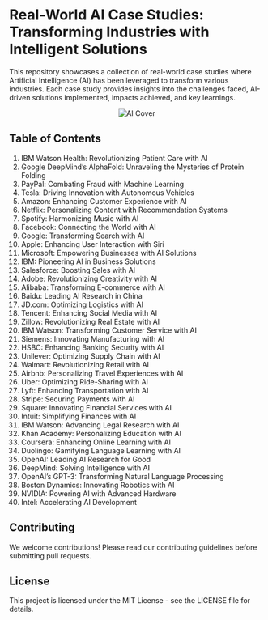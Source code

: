 # Real-World AI Case Studies: Transforming Industries with Intelligent Solutions

This repository showcases a collection of real-world case studies where Artificial Intelligence (AI) has been leveraged to transform various industries. Each case study provides insights into the challenges faced, AI-driven solutions implemented, impacts achieved, and key learnings.
<p align="center">
  <img src="https://github.com/swa-roop/AI_CaseStudies/blob/main/technology-concept-with-futuristic-element(1).jpg" alt="AI Cover">
</p>


## Table of Contents

1. IBM Watson Health: Revolutionizing Patient Care with AI  
2. Google DeepMind’s AlphaFold: Unraveling the Mysteries of Protein Folding  
3. PayPal: Combating Fraud with Machine Learning  
4. Tesla: Driving Innovation with Autonomous Vehicles  
5. Amazon: Enhancing Customer Experience with AI  
6. Netflix: Personalizing Content with Recommendation Systems  
7. Spotify: Harmonizing Music with AI  
8. Facebook: Connecting the World with AI  
9. Google: Transforming Search with AI  
10. Apple: Enhancing User Interaction with Siri  
11. Microsoft: Empowering Businesses with AI Solutions  
12. IBM: Pioneering AI in Business Solutions  
13. Salesforce: Boosting Sales with AI  
14. Adobe: Revolutionizing Creativity with AI  
15. Alibaba: Transforming E-commerce with AI  
16. Baidu: Leading AI Research in China  
17. JD.com: Optimizing Logistics with AI  
18. Tencent: Enhancing Social Media with AI  
19. Zillow: Revolutionizing Real Estate with AI  
20. IBM Watson: Transforming Customer Service with AI  
21. Siemens: Innovating Manufacturing with AI  
22. HSBC: Enhancing Banking Security with AI  
23. Unilever: Optimizing Supply Chain with AI  
24. Walmart: Revolutionizing Retail with AI  
25. Airbnb: Personalizing Travel Experiences with AI  
26. Uber: Optimizing Ride-Sharing with AI  
27. Lyft: Enhancing Transportation with AI  
28. Stripe: Securing Payments with AI  
29. Square: Innovating Financial Services with AI  
30. Intuit: Simplifying Finances with AI  
31. IBM Watson: Advancing Legal Research with AI  
32. Khan Academy: Personalizing Education with AI  
33. Coursera: Enhancing Online Learning with AI  
34. Duolingo: Gamifying Language Learning with AI  
35. OpenAI: Leading AI Research for Good  
36. DeepMind: Solving Intelligence with AI  
37. OpenAI’s GPT-3: Transforming Natural Language Processing  
38. Boston Dynamics: Innovating Robotics with AI  
39. NVIDIA: Powering AI with Advanced Hardware  
40. Intel: Accelerating AI Development  

## Contributing

We welcome contributions! Please read our contributing guidelines before submitting pull requests.

## License

This project is licensed under the MIT License - see the LICENSE file for details.
